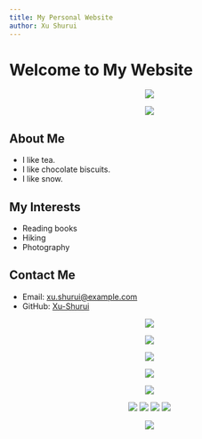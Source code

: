 ```yaml
---
title: My Personal Website
author: Xu Shurui
---
```


# Welcome to My Website

<p align="center">
<img src="https://capsule-render.vercel.app/api?type=waving&color=timeGradient&height=300&&section=header&text=HI%20THERE!&fontSize=90&fontAlign=50&fontAlignY=30&desc=I%20am%20Xu%20Shurui!&descAlign=50&descSize=30&descAlignY=60&animation=twinkling" />
</p>

<p align="center">
<img src="https://readme-typing-svg.demolab.com?font=Orbitron&size=25&pause=1000&center=true&vCenter=true&random=false&width=600&lines=Welcome+to+my+GitHub+profile+page!;I+am+super+obsessed+with+programming!" />
</p>

## About Me

- I like tea.
- I like chocolate biscuits.
- I like snow.

## My Interests

- Reading books
- Hiking
- Photography

## Contact Me

- Email: xu.shurui@example.com
- GitHub: [Xu-Shurui](https://github.com/Xu-Shurui)

<p align="center">
<img src="https://github-readme-stats.vercel.app/api?username=Xu-Shurui&theme=transparent&include_all_commits=true&show_icons=true&hide_border=true" />
</p>

<p align="center">
<img src="https://github-readme-activity-graph.vercel.app/graph?username=Xu-Shurui&theme=github-compact&hide_border=true&area=true">
</p>

<p align="center">
<img src="https://github-readme-stats.vercel.app/api/wakatime?username=Xu-Shurui&theme=transparent&hide_border=true&layout=compact&langs_count=22" />
</p>

<p align="center">
<img src="https://github-readme-stats.vercel.app/api/top-langs/?username=Xu-Shurui&theme=transparent&hide_border=true&layout=donut-vertical&langs_count=6" />
</p>

<p align="center">
<img src="https://skillicons.dev/icons?i=py,c,cpp,cs,java,html,css,js,ts,md,matlab&theme=light" />
</p>

<p align="center">
<a href="https://github.com/Xu-Shurui"><img src="https://img.shields.io/badge/GitHub-Xu-Shurui-blue?logo=github" /></a>
<a href="https://yourblog.com"><img src="https://img.shields.io/badge/Blog-yourblog-red?logo=medium" /></a>
<img src="https://img.shields.io/badge/QQ-yourqq-green?logo=tencentqq" />
<img src="https://komarev.com/ghpvc/?username=Xu-Shurui&abbreviated=true&color=yellow" />
</p>

<p align="center">
<img src="https://capsule-render.vercel.app/api?type=waving&color=timeGradient&height=300&&section=footer&text=THE%20END!&fontSize=90&fontAlign=50&fontAlignY=70&desc=Hope%20your%20program%20is%20bug-free!&descAlign=50&descSize=30&descAlignY=40&animation=twinkling" />
</p>
